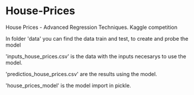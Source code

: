 # House-Prices
House Prices - Advanced Regression Techniques. Kaggle competition

In folder 'data' you can find the data train and test, to create and probe the model

'inputs_house_prices.csv' is the data with the inputs necesarys to use the model.

'predictios_house_prices.csv' are the results using the model.

'house_prices_model' is the model import in pickle.

